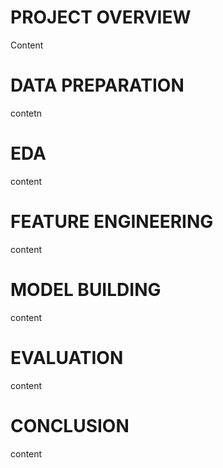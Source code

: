 # PROJECT OVERVIEW
Content

# DATA PREPARATION
contetn

# EDA 
content 

# FEATURE ENGINEERING
content 

# MODEL BUILDING
content 

# EVALUATION
content

# CONCLUSION
content

